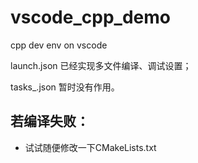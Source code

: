 # vscode_cpp_demo
cpp dev env on vscode

launch.json 已经实现多文件编译、调试设置；

tasks_.json 暂时没有作用。


## 若编译失败：
- 试试随便修改一下CMakeLists.txt
